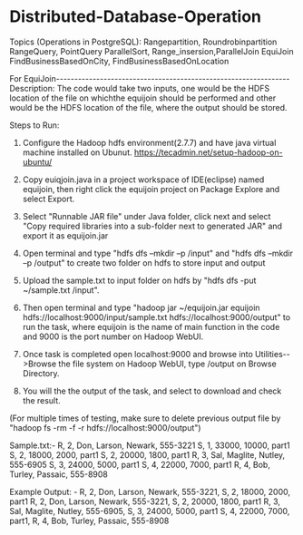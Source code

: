 # Distributed-Database-Operation


Topics (Operations in PostgreSQL):
  Rangepartition, Roundrobinpartition
  RangeQuery, PointQuery
  ParallelSort, Range_insersion,ParallelJoin
  EquiJoin
  FindBusinessBasedOnCity, FindBusinessBasedOnLocation


For EquiJoin----------------------------------------------------------------
Description: The code would take two inputs, one would be the HDFS location of the file on whichthe equijoin should be performed and other would be the HDFS location of the file, where the output should be stored.

Steps to Run:

1. Configure the Hadoop hdfs environment(2.7.7) and have java virtual machine installed on Ubunut. https://tecadmin.net/setup-hadoop-on-ubuntu/

2. Copy euiqjoin.java in a project workspace of IDE(eclipse) named equijoin, then right click the equijoin project on Package Explore and select Export.

3. Select "Runnable JAR file" under Java folder, click next and select "Copy required libraries into a sub-folder next to generated JAR" and export it as equijoin.jar

4. Open terminal and type "hdfs dfs –mkdir –p /input" and "hdfs dfs –mkdir –p /output" to create two folder on hdfs to store input and output

5. Upload the sample.txt to input folder on hdfs by "hdfs dfs -put ~/sample.txt /input".

6. Then open terminal and type "hadoop jar ~/equijoin.jar equijoin hdfs://localhost:9000/input/sample.txt hdfs://localhost:9000/output" to run the task, where equijoin is the name of main function in the code and 9000 is the port number on Hadoop WebUI.

7. Once task is completed open localhost:9000 and browse into Utilities-->Browse the file system on Hadoop WebUI, type /output on Browse Directory.

8. You will the the output of the task, and select to download and check the result.

(For multiple times of testing, make sure to delete previous output file by "hadoop fs -rm -f -r hdfs://localhost:9000/output")

Sample.txt:-
R, 2, Don, Larson, Newark, 555-3221
S, 1, 33000, 10000, part1
S, 2, 18000, 2000, part1
S, 2, 20000, 1800, part1
R, 3, Sal, Maglite, Nutley, 555-6905
S, 3, 24000, 5000, part1
S, 4, 22000, 7000, part1
R, 4, Bob, Turley, Passaic, 555-8908

Example Output: -
R, 2, Don, Larson, Newark, 555-3221, S, 2, 18000, 2000, part1
R, 2, Don, Larson, Newark, 555-3221, S, 2, 20000, 1800, part1
R, 3, Sal, Maglite, Nutley, 555-6905, S, 3, 24000, 5000, part1
S, 4, 22000, 7000, part1, R, 4, Bob, Turley, Passaic, 555-8908





